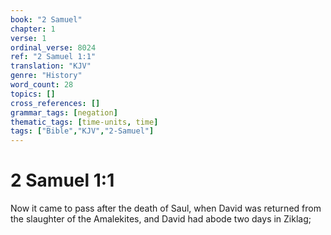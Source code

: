 ```yaml
---
book: "2 Samuel"
chapter: 1
verse: 1
ordinal_verse: 8024
ref: "2 Samuel 1:1"
translation: "KJV"
genre: "History"
word_count: 28
topics: []
cross_references: []
grammar_tags: [negation]
thematic_tags: [time-units, time]
tags: ["Bible","KJV","2-Samuel"]
---
```


# 2 Samuel 1:1

Now it came to pass after the death of Saul, when David was returned from the slaughter of the Amalekites, and David had abode two days in Ziklag;
